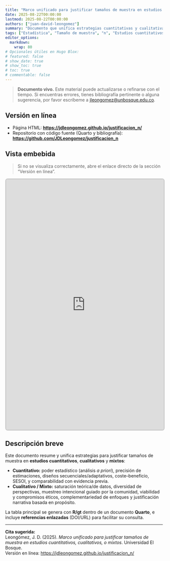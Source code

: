 ```yaml
---
title: "Marco unificado para justificar tamaños de muestra en estudios cuantitativos, cualitativos, o mixtos"
date: 2025-08-22T00:00:00
lastmod: 2025-08-22T00:00:00
authors: ["juan-david-leongomez"]
summary: "Documento que unifica estrategias cuantitativas y cualitativas/mixtas para justificar tamaños de muestra, integrando el marco de Lakens (2022) con criterios ampliamente usados en investigación cualitativa y trabajo comunitario."
tags: ["Estadística", "Tamaño de muestra", "n", "Estudios cuantitativos", "Estudios cualitativos", "Estudios mixtos"]
editor_options: 
  markdown: 
    wrap: 80
# Opcionales útiles en Hugo Blox:
# featured: false
# show_date: true
# show_toc: true
# toc: true
# commentable: false
---
```


> **Documento vivo.** Este material puede actualizarse o refinarse con el
> tiempo. Si encuentras errores, tienes bibliografía pertinente o alguna
> sugerencia, por favor escríbeme a <jleongomez@unbosque.edu.co>.

## Versión en línea

- Página HTML: **<https://jdleongomez.github.io/justificacion_n/>**
- Repositorio con código fuente (Quarto y bibliografía):  
  **<https://github.com/JDLeongomez/justificacion_n>**

## Vista embebida

> Si no se visualiza correctamente, abre el enlace directo de la sección
> “Versión en línea”.

<!-- Iframe del documento publicado en GitHub Pages -->
<html>
<head><title>Marco unificado — vista embebida</title></head>
<body>
<iframe
  id="marco-unificado"
  src="https://jdleongomez.github.io/justificacion_n/"
  style="border: 3px solid #ccc; border-radius: 8px; width: 100%; height: 800px"
  frameborder="0"
  loading="lazy">
</iframe>
</body>
</html>

## Descripción breve

Este documento resume y unifica estrategias para justificar tamaños de muestra en
**estudios cuantitativos**, **cualitativos** y **mixtos**:

- **Cuantitativo:** poder estadístico (análisis _a priori_), precisión de
  estimaciones, diseños secuenciales/adaptativos, coste–beneficio, SESOI, y
  comparabilidad con evidencia previa.
- **Cualitativo / Mixto:** saturación teórica/de datos, diversidad de
  perspectivas, muestreo intencional guiado por la comunidad, viabilidad y
  compromisos éticos, complementariedad de enfoques y justificación narrativa
  basada en propósito.

La tabla principal se genera con **R/gt** dentro de un documento **Quarto**, e
incluye **referencias enlazadas** (DOI/URL) para facilitar su consulta.

---
**Cita sugerida:**  
Leongómez, J. D. (2025). *Marco unificado para justificar tamaños de muestra en
estudios cuantitativos, cualitativos, o mixtos*. Universidad El Bosque.  
Versión en línea: <https://jdleongomez.github.io/justificacion_n/>
